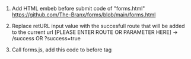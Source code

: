 
1) Add HTML embeb before submit code of "forms.html"
https://github.com/The-Branx/forms/blob/main/forms.html

2) Replace retURL input value with the succesfull route that will be added to the current url 
[PLEASE ENTER ROUTE OR PARAMETER HERE] -> /success OR ?success=true

2) Call forms.js, add this code to before </body> tag
<script src="https://cdn.jsdelivr.net/gh/The-Branx/forms@main/forms.min.js"></script>